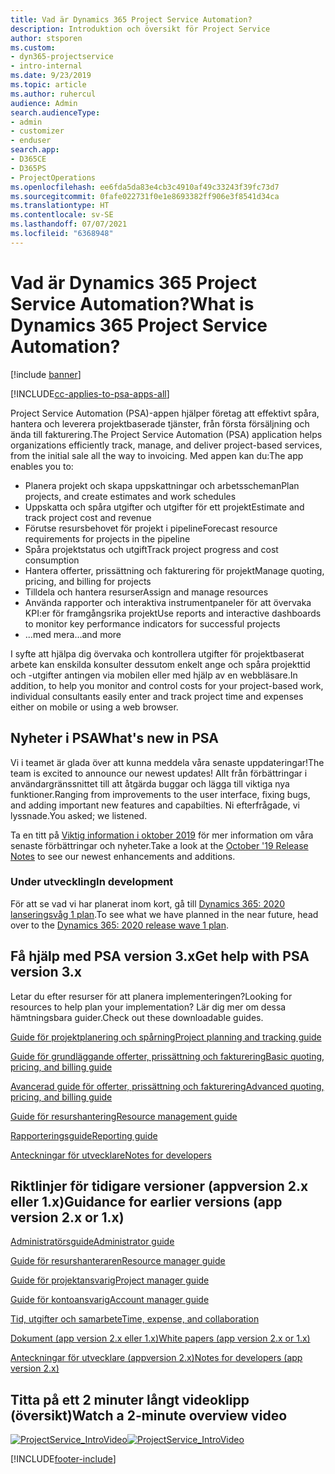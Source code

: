 ```yaml
---
title: Vad är Dynamics 365 Project Service Automation?
description: Introduktion och översikt för Project Service
author: stsporen
ms.custom:
- dyn365-projectservice
- intro-internal
ms.date: 9/23/2019
ms.topic: article
ms.author: ruhercul
audience: Admin
search.audienceType:
- admin
- customizer
- enduser
search.app:
- D365CE
- D365PS
- ProjectOperations
ms.openlocfilehash: ee6fda5da83e4cb3c4910af49c33243f39fc73d7
ms.sourcegitcommit: 0fafe022731f0e1e8693382ff906e3f8541d34ca
ms.translationtype: HT
ms.contentlocale: sv-SE
ms.lasthandoff: 07/07/2021
ms.locfileid: "6368948"
---
```

# <a name="what-is-dynamics-365-project-service-automation"></a><span data-ttu-id="e5265-103">Vad är Dynamics 365 Project Service Automation?</span><span class="sxs-lookup"><span data-stu-id="e5265-103">What is Dynamics 365 Project Service Automation?</span></span>

[!include [banner](../includes/psa-now-project-operations.md)]

[!INCLUDE[cc-applies-to-psa-apps-all](../includes/cc-applies-to-psa-apps-all.md)]

<span data-ttu-id="e5265-104">Project Service Automation (PSA)-appen hjälper företag att effektivt spåra, hantera och leverera projektbaserade tjänster, från första försäljning och ända till fakturering.</span><span class="sxs-lookup"><span data-stu-id="e5265-104">The Project Service Automation (PSA) application helps organizations efficiently track, manage, and deliver project-based services, from the initial sale all the way to invoicing.</span></span> <span data-ttu-id="e5265-105">Med appen kan du:</span><span class="sxs-lookup"><span data-stu-id="e5265-105">The app enables you to:</span></span>

- <span data-ttu-id="e5265-106">Planera projekt och skapa uppskattningar och arbetsscheman</span><span class="sxs-lookup"><span data-stu-id="e5265-106">Plan projects, and create estimates and work schedules</span></span>
- <span data-ttu-id="e5265-107">Uppskatta och spåra utgifter och utgifter för ett projekt</span><span class="sxs-lookup"><span data-stu-id="e5265-107">Estimate and track project cost and revenue</span></span>
- <span data-ttu-id="e5265-108">Förutse resursbehovet för projekt i pipeline</span><span class="sxs-lookup"><span data-stu-id="e5265-108">Forecast resource requirements for projects in the pipeline</span></span>
- <span data-ttu-id="e5265-109">Spåra projektstatus och utgift</span><span class="sxs-lookup"><span data-stu-id="e5265-109">Track project progress and cost consumption</span></span>
- <span data-ttu-id="e5265-110">Hantera offerter, prissättning och fakturering för projekt</span><span class="sxs-lookup"><span data-stu-id="e5265-110">Manage quoting, pricing, and billing for projects</span></span>
- <span data-ttu-id="e5265-111">Tilldela och hantera resurser</span><span class="sxs-lookup"><span data-stu-id="e5265-111">Assign and manage resources</span></span>
- <span data-ttu-id="e5265-112">Använda rapporter och interaktiva instrumentpaneler för att övervaka KPI:er för framgångsrika projekt</span><span class="sxs-lookup"><span data-stu-id="e5265-112">Use reports and interactive dashboards to monitor key performance indicators for successful projects</span></span>
- <span data-ttu-id="e5265-113">...med mera</span><span class="sxs-lookup"><span data-stu-id="e5265-113">...and more</span></span>

<span data-ttu-id="e5265-114">I syfte att hjälpa dig övervaka och kontrollera utgifter för projektbaserat arbete kan enskilda konsulter dessutom enkelt ange och spåra projekttid och -utgifter antingen via mobilen eller med hjälp av en webbläsare.</span><span class="sxs-lookup"><span data-stu-id="e5265-114">In addition, to help you monitor and control costs for your project-based work, individual consultants easily enter and track project time and expenses either on mobile or using a web browser.</span></span>

## <a name="whats-new-in-psa"></a><span data-ttu-id="e5265-115">Nyheter i PSA</span><span class="sxs-lookup"><span data-stu-id="e5265-115">What's new in PSA</span></span>
<span data-ttu-id="e5265-116">Vi i teamet är glada över att kunna meddela våra senaste uppdateringar!</span><span class="sxs-lookup"><span data-stu-id="e5265-116">The team is excited to announce our newest updates!</span></span> <span data-ttu-id="e5265-117">Allt från förbättringar i användargränssnittet till att åtgärda buggar och lägga till viktiga nya funktioner.</span><span class="sxs-lookup"><span data-stu-id="e5265-117">Ranging from improvements to the user interface, fixing bugs, and adding important new features and capabilties.</span></span> <span data-ttu-id="e5265-118">Ni efterfrågade, vi lyssnade.</span><span class="sxs-lookup"><span data-stu-id="e5265-118">You asked; we listened.</span></span>

<span data-ttu-id="e5265-119">Ta en titt på [Viktig information i oktober 2019](/dynamics365-release-plan/2019wave2/index) för mer information om våra senaste förbättringar och nyheter.</span><span class="sxs-lookup"><span data-stu-id="e5265-119">Take a look at the [October '19 Release Notes](/dynamics365-release-plan/2019wave2/index) to see our newest enhancements and additions.</span></span>

### <a name="in-development"></a><span data-ttu-id="e5265-120">Under utveckling</span><span class="sxs-lookup"><span data-stu-id="e5265-120">In development</span></span>
<span data-ttu-id="e5265-121">För att se vad vi har planerat inom kort, gå till [Dynamics 365: 2020 lanseringsvåg 1 plan](/dynamics365-release-plan/2020wave1/index).</span><span class="sxs-lookup"><span data-stu-id="e5265-121">To see what we have planned in the near future, head over to the [Dynamics 365: 2020 release wave 1 plan](/dynamics365-release-plan/2020wave1/index).</span></span>

## <a name="get-help-with-psa-version-3x"></a><span data-ttu-id="e5265-122">Få hjälp med PSA version 3.x</span><span class="sxs-lookup"><span data-stu-id="e5265-122">Get help with PSA version 3.x</span></span>
<span data-ttu-id="e5265-123">Letar du efter resurser för att planera implementeringen?</span><span class="sxs-lookup"><span data-stu-id="e5265-123">Looking for resources to help plan your implementation?</span></span> <span data-ttu-id="e5265-124">Lär dig mer om dessa hämtningsbara guider.</span><span class="sxs-lookup"><span data-stu-id="e5265-124">Check out these downloadable guides.</span></span>

 [<span data-ttu-id="e5265-125">Guide för projektplanering och spårning</span><span class="sxs-lookup"><span data-stu-id="e5265-125">Project planning and tracking guide</span></span>](../psa/implementation-guides/project-planning-tracking.md)

 [<span data-ttu-id="e5265-126">Guide för grundläggande offerter, prissättning och fakturering</span><span class="sxs-lookup"><span data-stu-id="e5265-126">Basic quoting, pricing, and billing guide</span></span>](../psa/implementation-guides/begin-quoting-pricing-billing.md)

 [<span data-ttu-id="e5265-127">Avancerad guide för offerter, prissättning och fakturering</span><span class="sxs-lookup"><span data-stu-id="e5265-127">Advanced quoting, pricing, and billing guide</span></span>](../psa/implementation-guides/adv-quoting-pricing-billing.md)

 [<span data-ttu-id="e5265-128">Guide för resurshantering</span><span class="sxs-lookup"><span data-stu-id="e5265-128">Resource management guide</span></span>](../psa/implementation-guides/resource-management-guide.md)

 [<span data-ttu-id="e5265-129">Rapporteringsguide</span><span class="sxs-lookup"><span data-stu-id="e5265-129">Reporting guide</span></span>](../psa/implementation-guides/reporting-guide.md)

 [<span data-ttu-id="e5265-130">Anteckningar för utvecklare</span><span class="sxs-lookup"><span data-stu-id="e5265-130">Notes for developers</span></span>](../psa/developer-guides/overview-dev-notes-v3.x.md)

## <a name="guidance-for-earlier-versions-app-version-2x-or-1x"></a><span data-ttu-id="e5265-131">Riktlinjer för tidigare versioner (appversion 2.x eller 1.x)</span><span class="sxs-lookup"><span data-stu-id="e5265-131">Guidance for earlier versions (app version 2.x or 1.x)</span></span>
 [<span data-ttu-id="e5265-132">Administratörsguide</span><span class="sxs-lookup"><span data-stu-id="e5265-132">Administrator guide</span></span>](../psa/admin-guide.md)

 [<span data-ttu-id="e5265-133">Guide för resurshanteraren</span><span class="sxs-lookup"><span data-stu-id="e5265-133">Resource manager guide</span></span>](../psa/resource-manager-guide.md)

 [<span data-ttu-id="e5265-134">Guide för projektansvarig</span><span class="sxs-lookup"><span data-stu-id="e5265-134">Project manager guide</span></span>](../psa/project-manager-guide.md)

 [<span data-ttu-id="e5265-135">Guide för kontoansvarig</span><span class="sxs-lookup"><span data-stu-id="e5265-135">Account manager guide</span></span>](../psa/account-manager-guide.md)

 [<span data-ttu-id="e5265-136">Tid, utgifter och samarbete</span><span class="sxs-lookup"><span data-stu-id="e5265-136">Time, expense, and collaboration</span></span>](../psa/time-expense-collaboration-guide.md)

 [<span data-ttu-id="e5265-137">Dokument (app version 2.x eller 1.x)</span><span class="sxs-lookup"><span data-stu-id="e5265-137">White papers (app version 2.x or 1.x)</span></span>](../psa/white-papers.md)

 [<span data-ttu-id="e5265-138">Anteckningar för utvecklare (appversion 2.x)</span><span class="sxs-lookup"><span data-stu-id="e5265-138">Notes for developers (app version 2.x)</span></span>](../psa/developer-guides/add-custom-qoi-forms-v2.x.md)

 ## <a name="watch-a-2-minute-overview-video"></a><span data-ttu-id="e5265-139">Titta på ett 2 minuter långt videoklipp (översikt)</span><span class="sxs-lookup"><span data-stu-id="e5265-139">Watch a 2-minute overview video</span></span>
 <a name="heroArea"></a> <span data-ttu-id="e5265-140">[![ProjectService_IntroVideo](../psa/media/project-service-intro-video.png "ProjectService_IntroVideo")](https://go.microsoft.com/fwlink/p/?LinkId=799457)</span><span class="sxs-lookup"><span data-stu-id="e5265-140">[![ProjectService_IntroVideo](../psa/media/project-service-intro-video.png "ProjectService_IntroVideo")](https://go.microsoft.com/fwlink/p/?LinkId=799457)</span></span>




[!INCLUDE[footer-include](../includes/footer-banner.md)]
